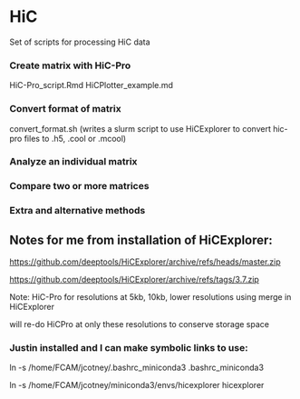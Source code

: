 # HiC
Set of scripts for processing HiC data

### Create matrix with HiC-Pro
HiC-Pro_script.Rmd
HiCPlotter_example.md

### Convert format of matrix
convert_format.sh (writes a slurm script to use HiCExplorer to convert hic-pro files to .h5, .cool or .mcool)


### Analyze an individual matrix

### Compare two or more matrices

### Extra and alternative methods










## Notes for me from installation of HiCExplorer:

https://github.com/deeptools/HiCExplorer/archive/refs/heads/master.zip

https://github.com/deeptools/HiCExplorer/archive/refs/tags/3.7.zip

Note: HiC-Pro for resolutions at 5kb, 10kb, lower resolutions using merge in HiCExplorer

will re-do HiCPro at only these resolutions to conserve storage space

### Justin installed and I can make symbolic links to use:
ln -s /home/FCAM/jcotney/.bashrc_miniconda3 .bashrc_miniconda3

ln -s /home/FCAM/jcotney/miniconda3/envs/hicexplorer hicexplorer
